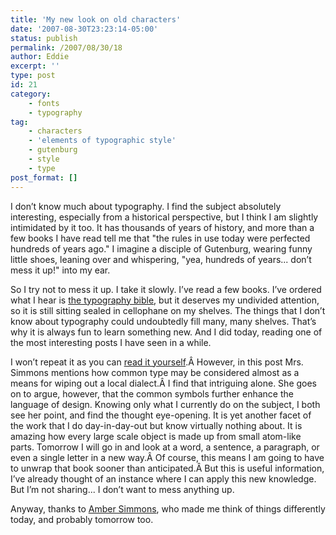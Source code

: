 ```yaml
---
title: 'My new look on old characters'
date: '2007-08-30T23:23:14-05:00'
status: publish
permalink: /2007/08/30/18
author: Eddie
excerpt: ''
type: post
id: 21
category:
    - fonts
    - typography
tag:
    - characters
    - 'elements of typographic style'
    - gutenburg
    - style
    - type
post_format: []
---
```

I don’t know much about typography. I find the subject absolutely interesting, especially from a historical perspective, but I think I am slightly intimidated by it too. It has thousands of years of history, and more than a few books I have read tell me that "the rules in use today were perfected hundreds of years ago." I imagine a disciple of Gutenburg, wearing funny little shoes, leaning over and whispering, "yea, hundreds of years... don’t mess it up!" into my ear.

So I try not to mess it up. I take it slowly. I’ve read a few books. I’ve ordered what I hear is [the typography bible](http://en.wikipedia.org/wiki/The_Elements_of_Typographic_Style), but it deserves my undivided attention, so it is still sitting sealed in cellophane on my shelves. The things that I don’t know about typography could undoubtedly fill many, many shelves. That’s why it is always fun to learn something new. And I did today, reading one of the most interesting posts I have seen in a while.

I won’t repeat it as you can [read it yourself](http://technicalpoet.com/2007/08/30/the-interaction-design-of-typography/).Â However, in this post Mrs. Simmons mentions how common type may be considered almost as a means for wiping out a local dialect.Â I find that intriguing alone. She goes on to argue, however, that the common symbols further enhance the language of design. Knowing only what I currently do on the subject, I both see her point, and find the thought eye-opening. It is yet another facet of the work that I do day-in-day-out but know virtually nothing about. It is amazing how every large scale object is made up from small atom-like parts. Tomorrow I will go in and look at a word, a sentence, a paragraph, or even a single letter in a new way.Â Of course, this means I am going to have to unwrap that book sooner than anticipated.Â But this is useful information, I’ve already thought of an instance where I can apply this new knowledge. But I’m not sharing... I don’t want to mess anything up.

Anyway, thanks to [Amber Simmons](http://www.technicalpoet.com/about), who made me think of things differently today, and probably tomorrow too.